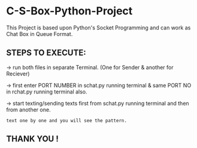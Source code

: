 # C-S-Box-Python-Project

This Project is based upon Python's Socket Programming and can work as Chat Box in Queue Format.

STEPS TO EXECUTE:
------------------

->  run both files in separate Terminal.
    (One for Sender & another for Reciever)

->  first enter PORT NUMBER in schat.py running terminal & same PORT NO in rchat.py running terminal also.

->  start texting/sending texts first from schat.py running terminal and then from another one.

    text one by one and you will see the pattern.
   
THANK YOU !
-----------
